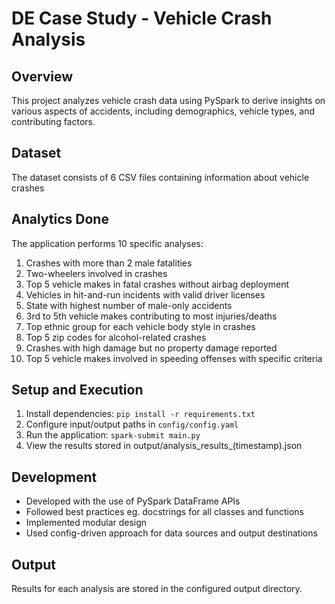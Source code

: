 # DE Case Study - Vehicle Crash Analysis

## Overview
This project analyzes vehicle crash data using PySpark to derive insights on various aspects of accidents, including demographics, vehicle types, and contributing factors.

## Dataset
The dataset consists of 6 CSV files containing information about vehicle crashes

## Analytics Done
The application performs 10 specific analyses:
1. Crashes with more than 2 male fatalities
2. Two-wheelers involved in crashes
3. Top 5 vehicle makes in fatal crashes without airbag deployment
4. Vehicles in hit-and-run incidents with valid driver licenses
5. State with highest number of male-only accidents
6. 3rd to 5th vehicle makes contributing to most injuries/deaths
7. Top ethnic group for each vehicle body style in crashes
8. Top 5 zip codes for alcohol-related crashes
9. Crashes with high damage but no property damage reported
10. Top 5 vehicle makes involved in speeding offenses with specific criteria

## Setup and Execution
1. Install dependencies: `pip install -r requirements.txt`
2. Configure input/output paths in `config/config.yaml`
3. Run the application: `spark-submit main.py`
4. View the results stored in output/analysis_results_(timestamp).json

## Development 
- Developed with the use of PySpark DataFrame APIs 
- Followed best practices eg. docstrings for all classes and functions
- Implemented modular design 
- Used config-driven approach for data sources and output destinations

## Output
Results for each analysis are stored in the configured output directory.

